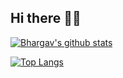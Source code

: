 ## Hi there 🥷🏻

[![Bhargav's github stats](https://github-readme-stats.vercel.app/api?username=bhargavms&count_private=true&show_icons=true)](https://github.com/bhargavms)

[![Top Langs](https://github-readme-stats.vercel.app/api/top-langs/?username=bhargavms&hide=php)](https://github.com/bhargavms)


